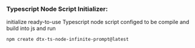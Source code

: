 ### Typescript Node Script Initializer:
initialize ready-to-use Typescript node script configed to be compile and build into js and run

```bash
npm create dtx-ts-node-infinite-prompt@latest
```
